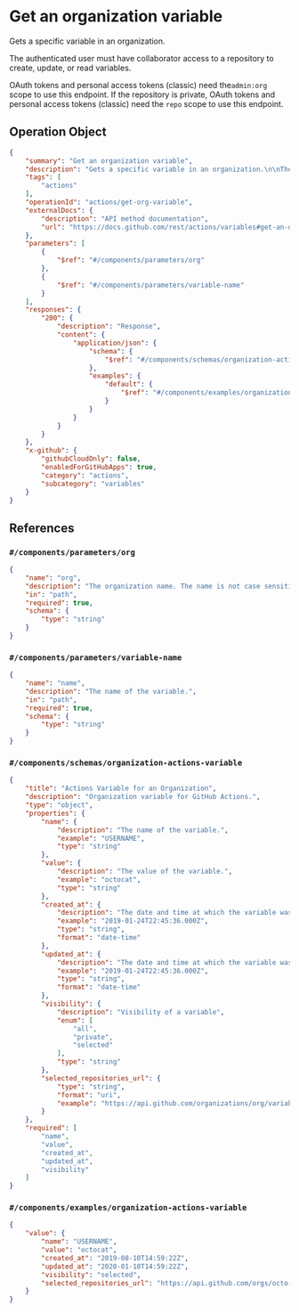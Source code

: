 # Get an organization variable

Gets a specific variable in an organization.

The authenticated user must have collaborator access to a repository to create, update, or read variables.

OAuth tokens and personal access tokens (classic) need the`admin:org` scope to use this endpoint. If the repository is private, OAuth tokens and personal access tokens (classic) need the `repo` scope to use this endpoint.

## Operation Object

```json
{
    "summary": "Get an organization variable",
    "description": "Gets a specific variable in an organization.\n\nThe authenticated user must have collaborator access to a repository to create, update, or read variables.\n\nOAuth tokens and personal access tokens (classic) need the`admin:org` scope to use this endpoint. If the repository is private, OAuth tokens and personal access tokens (classic) need the `repo` scope to use this endpoint.",
    "tags": [
        "actions"
    ],
    "operationId": "actions/get-org-variable",
    "externalDocs": {
        "description": "API method documentation",
        "url": "https://docs.github.com/rest/actions/variables#get-an-organization-variable"
    },
    "parameters": [
        {
            "$ref": "#/components/parameters/org"
        },
        {
            "$ref": "#/components/parameters/variable-name"
        }
    ],
    "responses": {
        "200": {
            "description": "Response",
            "content": {
                "application/json": {
                    "schema": {
                        "$ref": "#/components/schemas/organization-actions-variable"
                    },
                    "examples": {
                        "default": {
                            "$ref": "#/components/examples/organization-actions-variable"
                        }
                    }
                }
            }
        }
    },
    "x-github": {
        "githubCloudOnly": false,
        "enabledForGitHubApps": true,
        "category": "actions",
        "subcategory": "variables"
    }
}
```

## References

### `#/components/parameters/org`

```json
{
    "name": "org",
    "description": "The organization name. The name is not case sensitive.",
    "in": "path",
    "required": true,
    "schema": {
        "type": "string"
    }
}
```

### `#/components/parameters/variable-name`

```json
{
    "name": "name",
    "description": "The name of the variable.",
    "in": "path",
    "required": true,
    "schema": {
        "type": "string"
    }
}
```

### `#/components/schemas/organization-actions-variable`

```json
{
    "title": "Actions Variable for an Organization",
    "description": "Organization variable for GitHub Actions.",
    "type": "object",
    "properties": {
        "name": {
            "description": "The name of the variable.",
            "example": "USERNAME",
            "type": "string"
        },
        "value": {
            "description": "The value of the variable.",
            "example": "octocat",
            "type": "string"
        },
        "created_at": {
            "description": "The date and time at which the variable was created, in ISO 8601 format':' YYYY-MM-DDTHH:MM:SSZ.",
            "example": "2019-01-24T22:45:36.000Z",
            "type": "string",
            "format": "date-time"
        },
        "updated_at": {
            "description": "The date and time at which the variable was last updated, in ISO 8601 format':' YYYY-MM-DDTHH:MM:SSZ.",
            "example": "2019-01-24T22:45:36.000Z",
            "type": "string",
            "format": "date-time"
        },
        "visibility": {
            "description": "Visibility of a variable",
            "enum": [
                "all",
                "private",
                "selected"
            ],
            "type": "string"
        },
        "selected_repositories_url": {
            "type": "string",
            "format": "uri",
            "example": "https://api.github.com/organizations/org/variables/USERNAME/repositories"
        }
    },
    "required": [
        "name",
        "value",
        "created_at",
        "updated_at",
        "visibility"
    ]
}
```

### `#/components/examples/organization-actions-variable`

```json
{
    "value": {
        "name": "USERNAME",
        "value": "octocat",
        "created_at": "2019-08-10T14:59:22Z",
        "updated_at": "2020-01-10T14:59:22Z",
        "visibility": "selected",
        "selected_repositories_url": "https://api.github.com/orgs/octo-org/actions/variables/USERNAME/repositories"
    }
}
```